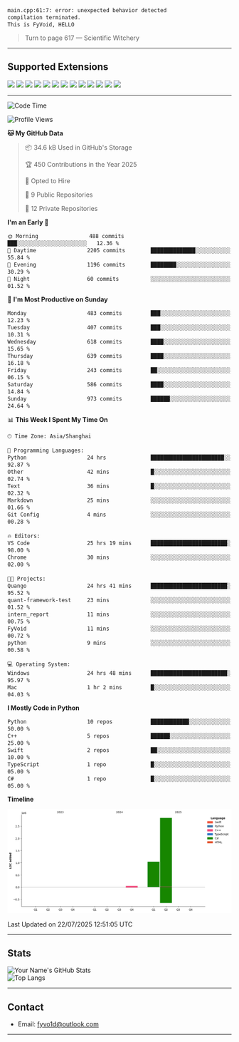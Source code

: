 ```
main.cpp:61:7: error: unexpected behavior detected
compilation terminated.
This is FyVoid, HELLO
```

> Turn to page 617 — Scientific Witchery

---

## Supported Extensions

<p align="left">
  <img src="https://cdn.jsdelivr.net/gh/devicons/devicon/icons/cplusplus/cplusplus-original.svg" height="40" />
  <img src="https://cdn.jsdelivr.net/gh/devicons/devicon/icons/csharp/csharp-original.svg" height="40" />
  <img src="https://cdn.jsdelivr.net/gh/devicons/devicon/icons/python/python-original.svg" height="40" />
  <img src="https://cdn.jsdelivr.net/gh/devicons/devicon/icons/swift/swift-original.svg" height="40" />
  <img src="https://cdn.jsdelivr.net/gh/devicons/devicon/icons/git/git-original.svg" height="40" />
  <img src="https://cdn.jsdelivr.net/gh/devicons/devicon/icons/docker/docker-original.svg" height="40" />
  <img src="https://cdn.jsdelivr.net/gh/devicons/devicon/icons/vscode/vscode-original.svg" height="40" />
  <img src="https://www.vulkan.org/user/themes/vulkan/images/logo/vulkan-logo.svg" height="40" />
  <img src="https://cdn.jsdelivr.net/gh/devicons/devicon/icons/opengl/opengl-original.svg" height="40" />
  <img src="https://cdn.jsdelivr.net/gh/devicons/devicon/icons/pytorch/pytorch-original.svg" height="40" />
  <img src="https://cdn.jsdelivr.net/gh/devicons/devicon/icons/unity/unity-original.svg" height="40" />
  <img src="https://cdn.jsdelivr.net/gh/devicons/devicon/icons/unrealengine/unrealengine-original.svg" height="40" />
  <img src="https://cdn.jsdelivr.net/gh/devicons/devicon/icons/cmake/cmake-original.svg" height="40" />
</p>


---

<!--START_SECTION:waka-->
![Code Time](http://img.shields.io/badge/Code%20Time-271%20hrs%209%20mins-blue)

![Profile Views](http://img.shields.io/badge/Profile%20Views-2-blue)

**🐱 My GitHub Data** 

> 📦 34.6 kB Used in GitHub's Storage 
 > 
> 🏆 450 Contributions in the Year 2025
 > 
> 💼 Opted to Hire
 > 
> 📜 9 Public Repositories 
 > 
> 🔑 12 Private Repositories 
 > 
**I'm an Early 🐤** 

```text
🌞 Morning                488 commits         ███░░░░░░░░░░░░░░░░░░░░░░   12.36 % 
🌆 Daytime                2205 commits        ██████████████░░░░░░░░░░░   55.84 % 
🌃 Evening                1196 commits        ████████░░░░░░░░░░░░░░░░░   30.29 % 
🌙 Night                  60 commits          ░░░░░░░░░░░░░░░░░░░░░░░░░   01.52 % 
```
📅 **I'm Most Productive on Sunday** 

```text
Monday                   483 commits         ███░░░░░░░░░░░░░░░░░░░░░░   12.23 % 
Tuesday                  407 commits         ███░░░░░░░░░░░░░░░░░░░░░░   10.31 % 
Wednesday                618 commits         ████░░░░░░░░░░░░░░░░░░░░░   15.65 % 
Thursday                 639 commits         ████░░░░░░░░░░░░░░░░░░░░░   16.18 % 
Friday                   243 commits         ██░░░░░░░░░░░░░░░░░░░░░░░   06.15 % 
Saturday                 586 commits         ████░░░░░░░░░░░░░░░░░░░░░   14.84 % 
Sunday                   973 commits         ██████░░░░░░░░░░░░░░░░░░░   24.64 % 
```


📊 **This Week I Spent My Time On** 

```text
🕑︎ Time Zone: Asia/Shanghai

💬 Programming Languages: 
Python                   24 hrs              ███████████████████████░░   92.87 % 
Other                    42 mins             █░░░░░░░░░░░░░░░░░░░░░░░░   02.74 % 
Text                     36 mins             █░░░░░░░░░░░░░░░░░░░░░░░░   02.32 % 
Markdown                 25 mins             ░░░░░░░░░░░░░░░░░░░░░░░░░   01.66 % 
Git Config               4 mins              ░░░░░░░░░░░░░░░░░░░░░░░░░   00.28 % 

🔥 Editors: 
VS Code                  25 hrs 19 mins      ████████████████████████░   98.00 % 
Chrome                   30 mins             ░░░░░░░░░░░░░░░░░░░░░░░░░   02.00 % 

🐱‍💻 Projects: 
Quango                   24 hrs 41 mins      ████████████████████████░   95.52 % 
quant-framework-test     23 mins             ░░░░░░░░░░░░░░░░░░░░░░░░░   01.52 % 
intern_report            11 mins             ░░░░░░░░░░░░░░░░░░░░░░░░░   00.75 % 
FyVoid                   11 mins             ░░░░░░░░░░░░░░░░░░░░░░░░░   00.72 % 
python                   9 mins              ░░░░░░░░░░░░░░░░░░░░░░░░░   00.58 % 

💻 Operating System: 
Windows                  24 hrs 48 mins      ████████████████████████░   95.97 % 
Mac                      1 hr 2 mins         █░░░░░░░░░░░░░░░░░░░░░░░░   04.03 % 
```

**I Mostly Code in Python** 

```text
Python                   10 repos            ████████████░░░░░░░░░░░░░   50.00 % 
C++                      5 repos             ██████░░░░░░░░░░░░░░░░░░░   25.00 % 
Swift                    2 repos             ██░░░░░░░░░░░░░░░░░░░░░░░   10.00 % 
TypeScript               1 repo              █░░░░░░░░░░░░░░░░░░░░░░░░   05.00 % 
C#                       1 repo              █░░░░░░░░░░░░░░░░░░░░░░░░   05.00 % 
```



**Timeline**

![Lines of Code chart](https://raw.githubusercontent.com/FyVoid/FyVoid/main/assets/bar_graph.png)


 Last Updated on 22/07/2025 12:51:05 UTC
<!--END_SECTION:waka-->

---

## Stats

![Your Name's GitHub Stats](https://github-readme-stats.vercel.app/api?username=fyvoid&show_icons=true&theme=tokyonight)  
![Top Langs](https://github-readme-stats.vercel.app/api/top-langs/?username=fyvoid&layout=compact&theme=tokyonight)

---

## Contact

- Email: [fyvo1d@outlook.com](fyvo1d@outlook.com)  

---


